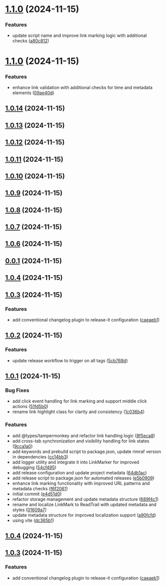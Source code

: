 

# [1.1.0](https://git.mylaby.com/hexxspark/readtrail/compare/v1.0.15...v1.1.0) (2024-11-15)


### Features

* update script name and improve link marking logic with additional checks ([a80c812](https://git.mylaby.com/hexxspark/readtrail/commits/a80c8129bf944c514e996d32d4585017b84d80ac))

# [1.1.0](https://git.mylaby.com/hexxspark/readtrail/compare/v1.0.14...v1.1.0) (2024-11-15)


### Features

* enhance link validation with additional checks for time and metadata elements ([09ae40d](https://git.mylaby.com/hexxspark/readtrail/commits/09ae40d258f2cc6057eb490edb8ebe92e717479a))

## [1.0.14](https://git.mylaby.com/hexxspark/readtrail/compare/v1.0.13...v1.0.14) (2024-11-15)

## [1.0.13](https://git.mylaby.com/hexxspark/readtrail/compare/v1.0.12...v1.0.13) (2024-11-15)

## [1.0.12](https://git.mylaby.com/hexxspark/readtrail/compare/v1.0.11...v1.0.12) (2024-11-15)

## [1.0.11](https://git.mylaby.com/hexxspark/readtrail/compare/v1.0.10...v1.0.11) (2024-11-15)

## [1.0.10](https://git.mylaby.com/hexxspark/readtrail/compare/v1.0.9...v1.0.10) (2024-11-15)

## [1.0.9](https://git.mylaby.com/hexxspark/readtrail/compare/v1.0.8...v1.0.9) (2024-11-15)

## [1.0.8](https://git.mylaby.com/hexxspark/readtrail/compare/v1.0.7...v1.0.8) (2024-11-15)

## [1.0.7](https://git.mylaby.com/hexxspark/readtrail/compare/v1.0.6...v1.0.7) (2024-11-15)

## [1.0.6](https://git.mylaby.com/hexxspark/readtrail/compare/v1.0.5...v1.0.6) (2024-11-15)

## [0.0.1](https://git.mylaby.com/hexxspark/readtrail/compare/1.0.4...v0.0.1) (2024-11-15)

## [1.0.4](https://git.mylaby.com/hexxspark/readtrail/compare/1.0.3...1.0.4) (2024-11-15)

## [1.0.3](https://git.mylaby.com/hexxspark/readtrail/compare/1.0.2...1.0.3) (2024-11-15)

### Features

- add conventional changelog plugin to release-it configuration ([caeaeb1](https://git.mylaby.com/hexxspark/readtrail/commits/caeaeb1dc19fd8ad9f3823dc7624e8003416f257))

## [1.0.2](https://git.mylaby.com/hexxspark/readtrail/compare/1.0.1...1.0.2) (2024-11-15)

### Features

- update release workflow to trigger on all tags ([5cb768d](https://git.mylaby.com/hexxspark/readtrail/commits/5cb768df070865208a4889f32d0afedd10d75139))

## [1.0.1](https://git.mylaby.com/hexxspark/readtrail/compare/e4d51d0c7a79823eb175f1a1d940f41c5f405bbd...1.0.1) (2024-11-15)

### Bug Fixes

- add click event handling for link marking and support middle click actions ([51fd5b0](https://git.mylaby.com/hexxspark/readtrail/commits/51fd5b0a9a9873c9175879122e0a2bd90b2e962e))
- rename link highlight class for clarity and consistency ([1c036b4](https://git.mylaby.com/hexxspark/readtrail/commits/1c036b406fad6730465ab40517d39472555a07cf))

### Features

- add @types/tampermonkey and refactor link handling logic ([8f5eca8](https://git.mylaby.com/hexxspark/readtrail/commits/8f5eca88480b66bb43056af06eb0380e7451e3a1))
- add cross-tab synchronization and visibility handling for link states ([9cca1a0](https://git.mylaby.com/hexxspark/readtrail/commits/9cca1a0b9a469e8f59703ceaf7e81f45ee3cd62d))
- add keywords and prebuild script to package.json, update rimraf version in dependencies ([cc14bb3](https://git.mylaby.com/hexxspark/readtrail/commits/cc14bb35ee25f524d9bb1d82ae657e406e83d20b))
- add logger utility and integrate it into LinkMarker for improved debugging ([54cf495](https://git.mylaby.com/hexxspark/readtrail/commits/54cf495a503db165c149ed958b8c424a996e5adf))
- add release configuration and update project metadata ([64db1ac](https://git.mylaby.com/hexxspark/readtrail/commits/64db1ac68d136719e620a2def1dd2d12f0f2eb7a))
- add release script to package.json for automated releases ([e5b0909](https://git.mylaby.com/hexxspark/readtrail/commits/e5b0909e1d34296d5dfb6004d3bc6219e54178af))
- enhance link marking functionality with improved URL patterns and metadata checks ([f6f2061](https://git.mylaby.com/hexxspark/readtrail/commits/f6f2061fe60b5e9fef82a2a4eead7754134ca990))
- initial commit ([e4d51d0](https://git.mylaby.com/hexxspark/readtrail/commits/e4d51d0c7a79823eb175f1a1d940f41c5f405bbd))
- refactor storage management and update metadata structure ([689f4c1](https://git.mylaby.com/hexxspark/readtrail/commits/689f4c1d462b7f5fecbfb355c4f4031184d418f3))
- rename and localize LinkMark to ReadTrail with updated metadata and styles ([01609a7](https://git.mylaby.com/hexxspark/readtrail/commits/01609a7ce19a6bc2fd0e9750c88782068c86b5f3))
- update metadata structure for improved localization support ([a90fcfd](https://git.mylaby.com/hexxspark/readtrail/commits/a90fcfd71a1d60339df99093bf01ced55de22187))
- using vite ([dc365b1](https://git.mylaby.com/hexxspark/readtrail/commits/dc365b15dc7c9a3f9a3449d64e4fff9c57b5ba5a))

## [1.0.4](https://git.mylaby.com/hexxspark/readtrail/compare/1.0.3...1.0.4) (2024-11-15)

## [1.0.3](https://git.mylaby.com/hexxspark/readtrail/compare/1.0.2...1.0.3) (2024-11-15)

### Features

- add conventional changelog plugin to release-it configuration ([caeaeb1](https://git.mylaby.com/hexxspark/readtrail/commits/caeaeb1dc19fd8ad9f3823dc7624e8003416f257))
